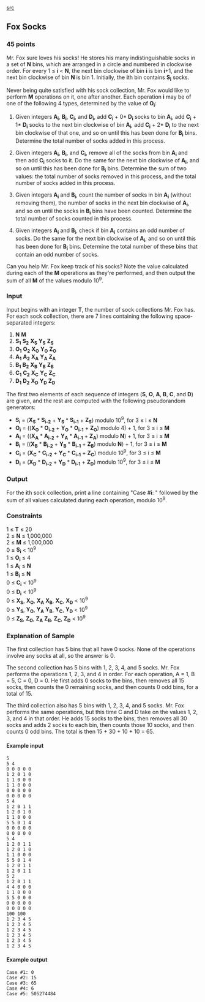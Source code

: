 [src](https://www.facebook.com/hackercup/problems.php?pid=1521672018093383&round=323882677799153)

## Fox Socks

### 45 points 

Mr. Fox sure loves his socks! He stores his many indistinguishable socks in a
set of **N** bins, which are arranged in a circle and numbered in clockwise
order. For every 1 ≤ **i** < **N**, the next bin clockwise of bin **i** is bin
**i**+1, and the next bin clockwise of bin **N** is bin 1. Initially, the
**i**th bin contains **S<sub>i</sub>** socks.

Never being quite satisfied with his sock collection, Mr. Fox would like to
perform **M** operations on it, one after another. Each operation **i** may be
of one of the following 4 types, determined by the value of **O<sub>i</sub>**:

  1. Given integers **A<sub>i</sub>**, **B<sub>i</sub>**, **C<sub>i</sub>**, and **D<sub>i</sub>**, add **C<sub>i</sub>** \+ 0* **D<sub>i</sub>** socks to bin **A<sub>i</sub>**, add **C<sub>i</sub>** \+ 1* **D<sub>i</sub>** socks to the next bin clockwise of bin **A<sub>i</sub>**, add **C<sub>i</sub>** \+ 2* **D<sub>i</sub>** to the next bin clockwise of that one, and so on until this has been done for **B<sub>i</sub>** bins. Determine the total number of socks added in this process. 

  2. Given integers **A<sub>i</sub>**, **B<sub>i</sub>**, and **C<sub>i</sub>**, remove all of the socks from bin **A<sub>i</sub>** and then add **C<sub>i</sub>** socks to it. Do the same for the next bin clockwise of **A<sub>i</sub>**, and so on until this has been done for **B<sub>i</sub>** bins. Determine the sum of two values: the total number of socks removed in this process, and the total number of socks added in this process. 

  3. Given integers **A<sub>i</sub>** and **B<sub>i</sub>**, count the number of socks in bin **A<sub>i</sub>** (without removing them), the number of socks in the next bin clockwise of **A<sub>i</sub>**, and so on until the socks in **B<sub>i</sub>** bins have been counted. Determine the total number of socks counted in this process. 

  4. Given integers **A<sub>i</sub>** and **B<sub>i</sub>**, check if bin **A<sub>i</sub>** contains an odd number of socks. Do the same for the next bin clockwise of **A<sub>i</sub>**, and so on until this has been done for **B<sub>i</sub>** bins. Determine the total number of these bins that contain an odd number of socks. 

Can you help Mr. Fox keep track of his socks? Note the value calculated during
each of the **M** operations as they're performed, and then output the sum of
all **M** of the values modulo 10<sup>9</sup>.

### Input

Input begins with an integer **T**, the number of sock collections Mr. Fox
has. For each sock collection, there are 7 lines containing the following
space-separated integers:

  1. **N** **M**
  2. **S<sub>1</sub>** **S<sub>2</sub>** **X<sub>S</sub>** **Y<sub>S</sub>** **Z<sub>S</sub>**
  3. **O<sub>1</sub>** **O<sub>2</sub>** **X<sub>O</sub>** **Y<sub>O</sub>** **Z<sub>O</sub>**
  4. **A<sub>1</sub>** **A<sub>2</sub>** **X<sub>A</sub>** **Y<sub>A</sub>** **Z<sub>A</sub>**
  5. **B<sub>1</sub>** **B<sub>2</sub>** **X<sub>B</sub>** **Y<sub>B</sub>** **Z<sub>B</sub>**
  6. **C<sub>1</sub>** **C<sub>2</sub>** **X<sub>C</sub>** **Y<sub>C</sub>** **Z<sub>C</sub>**
  7. **D<sub>1</sub>** **D<sub>2</sub>** **X<sub>D</sub>** **Y<sub>D</sub>** **Z<sub>D</sub>**

The first two elements of each sequence of integers (**S**, **O**, **A**,
**B**, **C**, and **D**) are given, and the rest are computed with the
following pseudorandom generators:

  * **S<sub>i</sub>** = (**X<sub>S</sub>** * **S<sub>i-2</sub>** \+ **Y<sub>S</sub>** * **S<sub>i-1</sub>** \+ **Z<sub>S</sub>**) modulo 10<sup>9</sup>, for 3 ≤ i ≤ **N**
  * **O<sub>i</sub>** = ((**X<sub>O</sub>** * **O<sub>i-2</sub>** \+ **Y<sub>O</sub>** * **O<sub>i-1</sub>** \+ **Z<sub>O</sub>**) modulo 4) + 1, for 3 ≤ i ≤ **M**
  * **A<sub>i</sub>** = ((**X<sub>A</sub>** * **A<sub>i-2</sub>** \+ **Y<sub>A</sub>** * **A<sub>i-1</sub>** \+ **Z<sub>A</sub>**) modulo **N**) + 1, for 3 ≤ i ≤ **M**
  * **B<sub>i</sub>** = ((**X<sub>B</sub>** * **B<sub>i-2</sub>** \+ **Y<sub>B</sub>** * **B<sub>i-1</sub>** \+ **Z<sub>B</sub>**) modulo **N**) + 1, for 3 ≤ i ≤ **M**
  * **C<sub>i</sub>** = (**X<sub>C</sub>** * **C<sub>i-2</sub>** \+ **Y<sub>C</sub>** * **C<sub>i-1</sub>** \+ **Z<sub>C</sub>**) modulo 10<sup>9</sup>, for 3 ≤ i ≤ **M**
  * **D<sub>i</sub>** = (**X<sub>D</sub>** * **D<sub>i-2</sub>** \+ **Y<sub>D</sub>** * **D<sub>i-1</sub>** \+ **Z<sub>D</sub>**) modulo 10<sup>9</sup>, for 3 ≤ i ≤ **M**

### Output

For the **i**th sock collection, print a line containing "Case #**i**: "
followed by the sum of all values calculated during each operation, modulo
10<sup>9</sup>.

### Constraints

1 ≤ **T** ≤ 20  
2 ≤ **N** ≤ 1,000,000  
2 ≤ **M** ≤ 1,000,000  
0 ≤ **S<sub>i</sub>** < 10<sup>9</sup>  
1 ≤ **O<sub>i</sub>** ≤ 4  
1 ≤ **A<sub>i</sub>** ≤ **N**  
1 ≤ **B<sub>i</sub>** ≤ **N**  
0 ≤ **C<sub>i</sub>** < 10<sup>9</sup>  
0 ≤ **D<sub>i</sub>** < 10<sup>9</sup>  
0 ≤ **X<sub>S</sub>**, **X<sub>O</sub>**, **X<sub>A</sub>** **X<sub>B</sub>**,
**X<sub>C</sub>**, **X<sub>D</sub>** < 10<sup>9</sup>  
0 ≤ **Y<sub>S</sub>**, **Y<sub>O</sub>**, **Y<sub>A</sub>** **Y<sub>B</sub>**,
**Y<sub>C</sub>**, **Y<sub>D</sub>** < 10<sup>9</sup>  
0 ≤ **Z<sub>S</sub>**, **Z<sub>O</sub>**, **Z<sub>A</sub>** **Z<sub>B</sub>**,
**Z<sub>C</sub>**, **Z<sub>D</sub>** < 10<sup>9</sup>  

### Explanation of Sample

The first collection has 5 bins that all have 0 socks. None of the operations
involve any socks at all, so the answer is 0.

The second collection has 5 bins with 1, 2, 3, 4, and 5 socks. Mr. Fox
performs the operations 1, 2, 3, and 4 in order. For each operation, A = 1, B
= 5, C = 0, D = 0. He first adds 0 socks to the bins, then removes all 15
socks, then counts the 0 remaining socks, and then counts 0 odd bins, for a
total of 15.

The third collection also has 5 bins with 1, 2, 3, 4, and 5 socks. Mr. Fox
performs the same operations, but this time C and D take on the values 1, 2,
3, and 4 in that order. He adds 15 socks to the bins, then removes all 30
socks and adds 2 socks to each bin, then counts those 10 socks, and then
counts 0 odd bins. The total is then 15 + 30 + 10 + 10 = 65.

#### Example input

```
5
5 4
0 0 0 0 0
1 2 0 1 0
1 1 0 0 0
1 1 0 0 0
0 0 0 0 0
0 0 0 0 0
5 4
1 2 0 1 1
1 2 0 1 0
1 1 0 0 0
5 5 0 1 4
0 0 0 0 0
0 0 0 0 0
5 4
1 2 0 1 1
1 2 0 1 0
1 1 0 0 0
5 5 0 1 4
1 2 0 1 1
1 2 0 1 1
5 2
1 2 0 1 1
4 4 0 0 0
1 1 0 0 0
5 5 0 0 0
0 0 0 0 0
0 0 0 0 0
100 100
1 2 3 4 5
1 2 3 4 5
1 2 3 4 5
1 2 3 4 5
1 2 3 4 5
1 2 3 4 5
```

#### Example output

```
Case #1: 0
Case #2: 15
Case #3: 65
Case #4: 6
Case #5: 505274484
```
